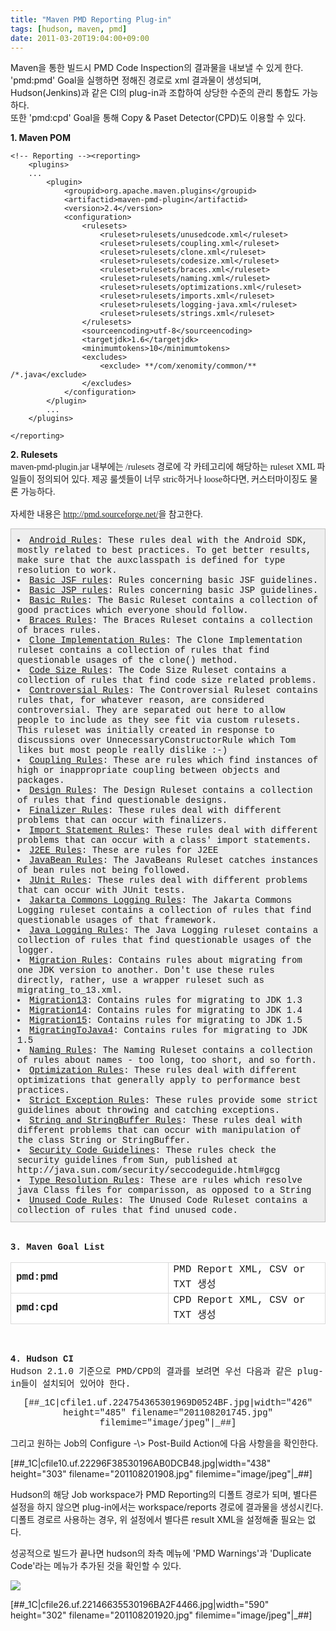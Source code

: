```yaml
---
title: "Maven PMD Reporting Plug-in"
tags: [hudson, maven, pmd]
date: 2011-03-20T19:04:00+09:00
---
```


Maven을 통한 빌드시 PMD Code Inspection의 결과물을 내보낼 수 있게 한다. 'pmd:pmd' Goal을 실행하면 정해진 경로로 xml 결과물이 생성되며, Hudson(Jenkins)과 같은 CI의 plug-in과 조합하여 상당한 수준의 관리 통합도 가능하다.  
또한 'pmd:cpd' Goal을 통해 Copy & Paset Detector(CPD)도 이용할 수 있다.  
  
  
**1. Maven POM**

    <!-- Reporting --><reporting>
        <plugins>
        ...
            <plugin>
                <groupid>org.apache.maven.plugins</groupid>
                <artifactid>maven-pmd-plugin</artifactid>
                <version>2.4</version>
                <configuration>
                    <rulesets>
                        <ruleset>rulesets/unusedcode.xml</ruleset>
                        <ruleset>rulesets/coupling.xml</ruleset>
                        <ruleset>rulesets/clone.xml</ruleset>
                        <ruleset>rulesets/codesize.xml</ruleset>
                        <ruleset>rulesets/braces.xml</ruleset>
                        <ruleset>rulesets/naming.xml</ruleset>
                        <ruleset>rulesets/optimizations.xml</ruleset>
                        <ruleset>rulesets/imports.xml</ruleset>
                        <ruleset>rulesets/logging-java.xml</ruleset>
                        <ruleset>rulesets/strings.xml</ruleset>
                    </rulesets>
                    <sourceencoding>utf-8</sourceencoding>
                    <targetjdk>1.6</targetjdk>
                    <minimumtokens>10</minimumtokens>
                    <excludes>
                        <exclude> **/com/xenomity/common/** /*.java</exclude>
                    </excludes>
                </configuration>
            </plugin>
            ...
        </plugins>
    
    </reporting>

  
  
**2. Rulesets**  
<font face="Courier New"><span style="FONT-FAMILY: Gulim">maven-pmd-plugin.jar 내부에는 /rulesets 경로에 각 카테고리에 해당하는 ruleset XML 파일들이 정의되어 있다. 제공 룰셋들이 너무 stric하거나 loose하다면, 커스터마이징도 물론 가능하다.<br>
<br>자세한 내용은 <a href="http://pmd.sourceforge.net/">http://pmd.sourceforge.net/</a>을 참고한다.<br>

<div style="BORDER-BOTTOM: #c1c1c1 1px solid; BORDER-LEFT: #c1c1c1 1px solid; PADDING-BOTTOM: 10px; BACKGROUND-COLOR: #eeeeee; PADDING-LEFT: 10px; PADDING-RIGHT: 10px; BORDER-TOP: #c1c1c1 1px solid; BORDER-RIGHT: #c1c1c1 1px solid; PADDING-TOP: 10px" class="txc-textbox">
<li>
<a href="http://pmd.sourceforge.net/rules/index.html#Android_Rules">Android Rules</a>: These rules deal with the Android SDK, mostly related to best practices. To get better results, make sure that the auxclasspath is defined for type resolution to work. </li>
<li>
<a href="http://pmd.sourceforge.net/rules/index.html#Basic_JSF_rules">Basic JSF rules</a>: Rules concerning basic JSF guidelines. </li>
<li>
<a href="http://pmd.sourceforge.net/rules/index.html#Basic_JSP_rules">Basic JSP rules</a>: Rules concerning basic JSP guidelines.</li>
<li>
<a href="http://pmd.sourceforge.net/rules/index.html#Basic_Rules">Basic Rules</a>: The Basic Ruleset contains a collection of good practices which everyone should follow. </li>
<li>
<a href="http://pmd.sourceforge.net/rules/index.html#Braces_Rules">Braces Rules</a>: The Braces Ruleset contains a collection of braces rules. </li>
<li>
<a href="http://pmd.sourceforge.net/rules/index.html#Clone_Implementation_Rules">Clone Implementation Rules</a>: The Clone Implementation ruleset contains a collection of rules that find questionable usages of the clone() method. </li>
<li>
<a href="http://pmd.sourceforge.net/rules/index.html#Code_Size_Rules">Code Size Rules</a>: The Code Size Ruleset contains a collection of rules that find code size related problems. </li>
<li>
<a href="http://pmd.sourceforge.net/rules/index.html#Controversial_Rules">Controversial Rules</a>: The Controversial Ruleset contains rules that, for whatever reason, are considered controversial. They are separated out here to allow people to include as they see fit via custom rulesets. This ruleset was initially created in response to discussions over UnnecessaryConstructorRule which Tom likes but most people really dislike :-) </li>
<li>
<a href="http://pmd.sourceforge.net/rules/index.html#Coupling_Rules">Coupling Rules</a>: These are rules which find instances of high or inappropriate coupling between objects and packages. </li>
<li>
<a href="http://pmd.sourceforge.net/rules/index.html#Design_Rules">Design Rules</a>: The Design Ruleset contains a collection of rules that find questionable designs. </li>
<li>
<a href="http://pmd.sourceforge.net/rules/index.html#Finalizer_Rules">Finalizer Rules</a>: These rules deal with different problems that can occur with finalizers. </li>
<li>
<a href="http://pmd.sourceforge.net/rules/index.html#Import_Statement_Rules">Import Statement Rules</a>: These rules deal with different problems that can occur with a class' import statements. </li>
<li>
<a href="http://pmd.sourceforge.net/rules/index.html#J2EE_Rules">J2EE Rules</a>: These are rules for J2EE </li>
<li>
<a href="http://pmd.sourceforge.net/rules/index.html#JavaBean_Rules">JavaBean Rules</a>: The JavaBeans Ruleset catches instances of bean rules not being followed. </li>
<li>
<a href="http://pmd.sourceforge.net/rules/index.html#JUnit_Rules">JUnit Rules</a>: These rules deal with different problems that can occur with JUnit tests. </li>
<li>
<a href="http://pmd.sourceforge.net/rules/index.html#Jakarta_Commons_Logging_Rules">Jakarta Commons Logging Rules</a>: The Jakarta Commons Logging ruleset contains a collection of rules that find questionable usages of that framework. </li>
<li>
<a href="http://pmd.sourceforge.net/rules/index.html#Java_Logging_Rules">Java Logging Rules</a>: The Java Logging ruleset contains a collection of rules that find questionable usages of the logger. </li>
<li>
<a href="http://pmd.sourceforge.net/rules/index.html#Migration_Rules">Migration Rules</a>: Contains rules about migrating from one JDK version to another. Don't use these rules directly, rather, use a wrapper ruleset such as migrating_to_13.xml. </li>
<li>
<a href="http://pmd.sourceforge.net/rules/index.html#Migration13">Migration13</a>: Contains rules for migrating to JDK 1.3 </li>
<li>
<a href="http://pmd.sourceforge.net/rules/index.html#Migration14">Migration14</a>: Contains rules for migrating to JDK 1.4 </li>
<li>
<a href="http://pmd.sourceforge.net/rules/index.html#Migration15">Migration15</a>: Contains rules for migrating to JDK 1.5 </li>
<li>
<a href="http://pmd.sourceforge.net/rules/index.html#MigratingToJava4">MigratingToJava4</a>: Contains rules for migrating to JDK 1.5 </li>
<li>
<a href="http://pmd.sourceforge.net/rules/index.html#Naming_Rules">Naming Rules</a>: The Naming Ruleset contains a collection of rules about names - too long, too short, and so forth. </li>
<li>
<a href="http://pmd.sourceforge.net/rules/index.html#Optimization_Rules">Optimization Rules</a>: These rules deal with different optimizations that generally apply to performance best practices. </li>
<li>
<a href="http://pmd.sourceforge.net/rules/index.html#Strict_Exception_Rules">Strict Exception Rules</a>: These rules provide some strict guidelines about throwing and catching exceptions. </li>
<li>
<a href="http://pmd.sourceforge.net/rules/index.html#String_and_StringBuffer_Rules">String and StringBuffer Rules</a>: These rules deal with different problems that can occur with manipulation of the class String or StringBuffer. </li>
<li>
<a href="http://pmd.sourceforge.net/rules/index.html#Security_Code_Guidelines">Security Code Guidelines</a>: These rules check the security guidelines from Sun, published at http://java.sun.com/security/seccodeguide.html#gcg </li>
<li>
<a href="http://pmd.sourceforge.net/rules/index.html#Type_Resolution_Rules">Type Resolution Rules</a>: These are rules which resolve java Class files for comparisson, as opposed to a String </li>
<li>
<a href="http://pmd.sourceforge.net/rules/index.html#Unused_Code_Rules">Unused Code Rules</a>: The Unused Code Ruleset contains a collection of rules that find unused code. <br>
</li>
</div>
<br>
<br><strong>3. Maven Goal List</strong><br>

<table style="BORDER-COLLAPSE: collapse" cellspacing="1" cellpadding="1" width="580" bgcolor="#ffffff">
<tbody>
<tr>
<td style="BORDER-BOTTOM: #dadada 1px solid; BORDER-LEFT: #dadada 1px solid; BORDER-TOP: #dadada 1px solid; BORDER-RIGHT: #dadada 1px solid" width="50%"><strong>pmd:pmd</strong></td>
<td style="BORDER-BOTTOM: #dadada 1px solid; BORDER-LEFT: #dadada 1px solid; BORDER-TOP: #dadada 1px solid; BORDER-RIGHT: #dadada 1px solid" width="50%">PMD Report XML, CSV or TXT 생성 </td>
</tr>
<tr>
<td style="BORDER-BOTTOM: #dadada 1px solid; BORDER-LEFT: #dadada 1px solid; BORDER-TOP: #dadada 1px solid; BORDER-RIGHT: #dadada 1px solid" width="50%"><strong>pmd:cpd</strong></td>
<td style="BORDER-BOTTOM: #dadada 1px solid; BORDER-LEFT: #dadada 1px solid; BORDER-TOP: #dadada 1px solid; BORDER-RIGHT: #dadada 1px solid" width="50%">CPD Report XML, CSV or TXT 생성</td>
</tr>
</tbody>
</table>
<br>
<br><strong>4. Hudson CI</strong><br>
Hudson 2.1.0 기준으로 PMD/CPD의 결과를 보려면 우선 다음과 같은 plug-in들이 설치되어 있어야 한다.<br>

<p style="MARGIN: 0px"></p>
<p style="text-align: center;">[##_1C|cfile1.uf.224754365301969D0524BF.jpg|width="426" height="485" filename="201108201745.jpg" filemime="image/jpeg"|_##]</p>
<p></p></span></font>  
그리고 원하는 Job의 Configure -\> Post-Build Action에 다음 사항을을 확인한다.  

 

[##\_1C|cfile10.uf.22296F38530196AB0DCB48.jpg|width="438" height="303" filename="201108201908.jpg" filemime="image/jpeg"|\_##]

  
Hudson의 해당 Job workspace가 PMD Reporting의 디폴트 경로가 되며, 별다른 설정을 하지 않으면 plug-in에서는 workspace/reports 경로에 결과물을 생성시킨다. 디폴트 경로르 사용하는 경우, 위 설정에서 별다른 result XML을 설정해줄 필요는 없다.  
  
성공적으로 빌드가 끝나면 hudson의 좌측 메뉴에 'PMD Warnings'과 'Duplicate Code'라는 메뉴가 추가된 것을 확인할 수 있다.  

![](/attachments/2011-03-20-201108201923.jpg)

  

[##\_1C|cfile26.uf.22146635530196BA2F4466.jpg|width="590" height="302" filename="201108201920.jpg" filemime="image/jpeg"|\_##]

  

 

  
  

